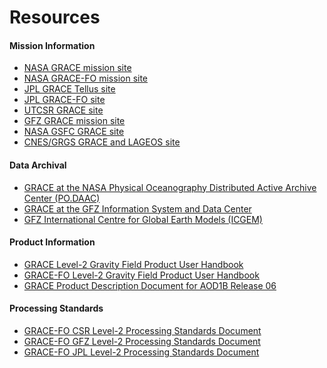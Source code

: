 Resources
=========

#### Mission Information
- [NASA GRACE mission site](https://www.nasa.gov/mission_pages/Grace/index.html)  
- [NASA GRACE-FO mission site](https://www.nasa.gov/missions/grace-fo)  
- [JPL GRACE Tellus site](https://grace.jpl.nasa.gov/)  
- [JPL GRACE-FO site](https://gracefo.jpl.nasa.gov/)
- [UTCSR GRACE site](http://www2.csr.utexas.edu/grace/)  
- [GFZ GRACE mission site](https://www.gfz-potsdam.de/en/grace/)  
- [NASA GSFC GRACE site](https://earth.gsfc.nasa.gov/geo/missions/grace)  
- [CNES/GRGS GRACE and LAGEOS site](http://grgs.obs-mip.fr/grace)  

#### Data Archival
- [GRACE at the NASA Physical Oceanography Distributed Active Archive Center (PO.DAAC)](https://podaac.jpl.nasa.gov/grace)  
- [GRACE at the GFZ Information System and Data Center](http://isdc.gfz-potsdam.de/grace-isdc/)  
- [GFZ International Centre for Global Earth Models (ICGEM)](http://icgem.gfz-potsdam.de/home)  

#### Product Information
- [GRACE Level-2 Gravity Field Product User Handbook](https://podaac-tools.jpl.nasa.gov/drive/files/GeodeticsGravity/grace/docs/L2-UserHandbook_v4.0.pdf)  
- [GRACE-FO Level-2 Gravity Field Product User Handbook](https://podaac-tools.jpl.nasa.gov/drive/files/GeodeticsGravity/gracefo/docs/GRACE-FO_L2-UserHandbook_v1.1.pdf)  
- [GRACE Product Description Document for AOD1B Release 06](https://podaac-tools.jpl.nasa.gov/drive/files/GeodeticsGravity/grace/docs/AOD1B_PDD_RL06_v6.1.pdf)  

#### Processing Standards
- [GRACE-FO CSR Level-2 Processing Standards Document](https://podaac-tools.jpl.nasa.gov/drive/files/GeodeticsGravity/gracefo/docs/GRACE-FO_L2-CSR_ProcStds_v1.1.pdf)  
- [GRACE-FO GFZ Level-2 Processing Standards Document](https://podaac-tools.jpl.nasa.gov/drive/files/GeodeticsGravity/gracefo/docs/GRACE-FO_L2-GFZ_ProcStds_v1.0.pdf)  
- [GRACE-FO JPL Level-2 Processing Standards Document](https://podaac-tools.jpl.nasa.gov/drive/files/GeodeticsGravity/gracefo/docs/GRACE-FO_L2-JPL_ProcStds_v1.0.pdf)  
